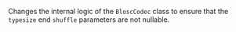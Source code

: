 Changes the internal logic of the `BloscCodec` class to ensure that the `typesize` end `shuffle` parameters are not nullable.
